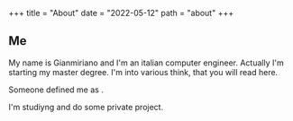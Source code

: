 +++
title = "About"
date = "2022-05-12"
path = "about"
+++
## Me
My name is Gianmiriano and I'm an italian computer engineer.
Actually I'm starting my master degree.
I'm into various think, that you will read here.

Someone defined me as [](https://www.urbandictionary.com/define.php?term=gianmiriano).

I'm studiyng and do some private project.
